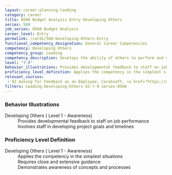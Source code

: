 ```yaml
---
layout: career-planning-landing
category: career
title: 0560 Budget Analysis Entry Developing Others
series: 560
job_series: 0560 Budget Analysis
career_level: Entry
permalink: /cards/560-Developing-Others-Entry
functional_competency_designation: General Career Competencies
competency: Developing Others
competency_group: Leading
competency_description: Develops the ability of others to perform and contribute to the organization
level: "7-9"
behavior_illustrations: Provides developmental feedback to staff on job performance ? Involves staff in developing project goals and timelines
proficiency_level_definition: Applies the competency in the simplest situations ? Requires close and extensive guidance ? Demonstrates awareness of concepts and processes
relevant_courses: 
 - 92 Asking for Feedback as an Employee, Carahsoft, <a href="https://www.linkedin.com/learning/asking-for-feedback-as-an-employee">https://www.linkedin.com/learning/asking-for-feedback-as-an-employee</a>
filters: Leading-Developing-Others GS-7-9 series-0560
---
```


<div class="desktop:grid-col-6 margin-y-205">
  <div class="border-top-05 bg-white padding-2 shadow-5 height-full members-hover border-1px border-gray-30 border-top-orange radius-lg">
    <h3>Behavior Illustrations</h3>
    <dl class="text-base"><dt>Developing Others ( Level 1 - Awareness)</dt><dd>Provides developmental feedback to staff on job performance </dd><dd> Involves staff in developing project goals and timelines</dd></dl>
  </div>
</div>
<div class="desktop:grid-col-6 margin-y-205">
  <div class="border-top-05 bg-white padding-2 shadow-5 height-full members-hover border-1px border-gray-30 border-top-orange radius-lg">
    <h3>Proficiency Level Definition</h3>
    <dl class="text-base"><dt>Developing Others ( Level 1 - Awareness)</dt><dd>Applies the competency in the simplest situations </dd><dd> Requires close and extensive guidance </dd><dd> Demonstrates awareness of concepts and processes</dd></dl>
  </div>
</div>